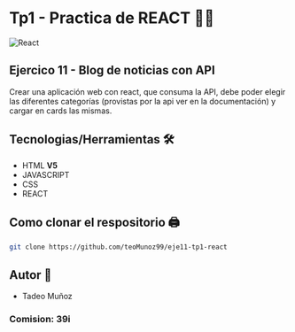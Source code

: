 # Tp1 - Practica de REACT 👨‍💻

![React](https://w7.pngwing.com/pngs/79/518/png-transparent-js-react-js-logo-react-react-native-logos-icon-thumbnail.png)

## Ejercico 11 - Blog de noticias con  API

Crear una aplicación web con react, que consuma la API, debe poder elegir las diferentes categorías (provistas por la api ver en la documentación) y cargar en cards las mismas.


## Tecnologias/Herramientas 🛠

- HTML **V5**
- JAVASCRIPT
- CSS
- REACT

## Como clonar el respositorio 🖨

```bash
git clone https://github.com/teoMunoz99/eje11-tp1-react
```
## Autor 👦

- Tadeo Muñoz
### Comision: 39i